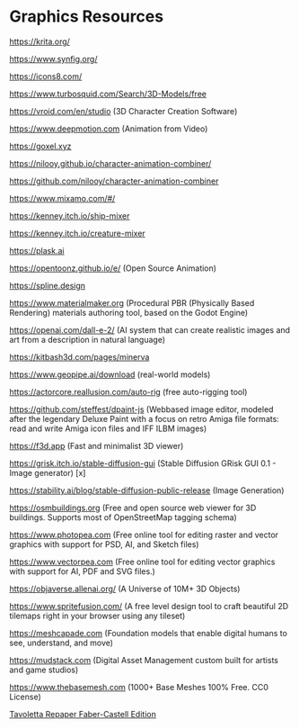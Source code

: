 # Graphics Resources

https://krita.org/

https://www.synfig.org/

https://icons8.com/

https://www.turbosquid.com/Search/3D-Models/free

https://vroid.com/en/studio (3D Character Creation Software)

https://www.deepmotion.com (Animation from Video)

https://goxel.xyz

https://nilooy.github.io/character-animation-combiner/

https://github.com/nilooy/character-animation-combiner

https://www.mixamo.com/#/

https://kenney.itch.io/ship-mixer

https://kenney.itch.io/creature-mixer

https://plask.ai

https://opentoonz.github.io/e/ (Open Source Animation)

https://spline.design

https://www.materialmaker.org (Procedural PBR (Physically Based Rendering) materials authoring tool, based on the Godot Engine)

https://openai.com/dall-e-2/ (AI system that can create realistic images and art from a description in natural language)

https://kitbash3d.com/pages/minerva

https://www.geopipe.ai/download (real-world models)

https://actorcore.reallusion.com/auto-rig (free auto-rigging tool)

https://github.com/steffest/dpaint-js (Webbased image editor, modeled after the legendary Deluxe Paint with a focus on retro Amiga file formats: read and write Amiga icon files and IFF ILBM images)

https://f3d.app (Fast and minimalist 3D viewer)

https://grisk.itch.io/stable-diffusion-gui (Stable Diffusion GRisk GUI 0.1 - Image generator) [x]

https://stability.ai/blog/stable-diffusion-public-release (Image Generation)

https://osmbuildings.org (Free and open source web viewer for 3D buildings. Supports most of OpenStreetMap tagging schema)

https://www.photopea.com (Free online tool for editing raster and vector graphics with support for PSD, AI, and Sketch files)

https://www.vectorpea.com (Free online tool for editing vector graphics with support for AI, PDF and SVG files.)

https://objaverse.allenai.org/ (A Universe of 10M+ 3D Objects)

https://www.spritefusion.com/ (A free level design tool to craft beautiful 2D tilemaps right in your browser using any tileset)

https://meshcapade.com (Foundation models that enable digital humans to see, understand, and move)

https://mudstack.com (Digital Asset Management custom built for artists and game studios)

https://www.thebasemesh.com (1000+ Base Meshes 100% Free. CC0 License)

[Tavoletta Repaper Faber-Castell Edition](https://www.iskn.co/it/repaper/shop/repaper?utm_source=facebook&utm_medium=cpa&utm_campaign=1%3A%20FB%20%7C%202%3A%20Acq%20%7C%203%3A%20Acquisition%20%7C%204%3A%20Italy&utm_term=1%3A%20int%20%7C%202%3A%20DesignGraphique%20x%20dessin%20x%20adobe%20%7C%203%3A%2020-54%20%7C%204%3A%20H-F&utm_content=Video_USP1_Test_Artiste%20-%20wording%20Sept21&hsa_acc=916823258397949&hsa_cam=6219796487888&hsa_grp=6268961295688&hsa_ad=6268961295088&hsa_src=fb&hsa_net=facebook&hsa_ver=3&fbclid=IwAR3iFhPKBTe9aIidGpjWBOiXE5BW9I0OfNwMz2lZo8A3YCvjsUbjHYPJv9M_aem_ASjB19Q2H1rWK721EEw4YRgnWwaD8E_Qx56IjavvAe-2fSuf70aY6cyA4Yxrx8n8PLl7Ue7E21WL0XYs-t_spPBljibwXlH3OvlavNNdmWZ-9OicpZqCG-iSX5hJaeDA6Yw)